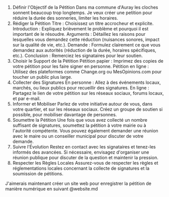 1. Définir l'Objectif de la Pétition
Dans ma commune d'Auray les cloches sonnent beaucoup trop longtemps. Je veux créer une petition pour réduire la durée des sonneries, limiter les horaires.
2. Rédiger la Pétition
Titre : Choisissez un titre accrocheur et explicite.
Introduction : Expliquez brièvement le problème et pourquoi il est important de le résoudre.
Arguments : Détaillez les raisons pour lesquelles vous demandez cette réduction (nuisances sonores, impact sur la qualité de vie, etc.).
Demande : Formulez clairement ce que vous demandez aux autorités (réduction de la durée, horaires spécifiques, etc.).
Conclusion : Remerciez les signataires pour leur soutien.
3. Choisir le Support de la Pétition
Pétition papier : Imprimez des copies de votre pétition pour les faire signer en personne.
Pétition en ligne : Utilisez des plateformes comme Change.org ou MesOpinions.com pour toucher un public plus large.
4. Collecter des Signatures
En personne : Allez à des événements locaux, marchés, ou lieux publics pour recueillir des signatures.
En ligne : Partagez le lien de votre pétition sur les réseaux sociaux, forums locaux, et par e-mail.
5. Informer et Mobiliser
Parlez de votre initiative autour de vous, dans votre quartier, et sur les réseaux sociaux.
Créez un groupe de soutien si possible, pour mobiliser davantage de personnes.
6. Soumettre la Pétition
Une fois que vous avez collecté un nombre suffisant de signatures, soumettez la pétition à votre mairie ou à l'autorité compétente.
Vous pouvez également demander une réunion avec le maire ou un conseiller municipal pour discuter de votre demande.
7. Suivre l'Évolution
Restez en contact avec les signataires et tenez-les informés des avancées.
Si nécessaire, envisagez d'organiser une réunion publique pour discuter de la question et maintenir la pression.
8. Respecter les Règles Locales
Assurez-vous de respecter les règles et réglementations locales concernant la collecte de signatures et la soumission de pétitions.



J'aimerais maintenant créer un site web pour enregistrer la pétition de manière numérique en suivant @website.md 